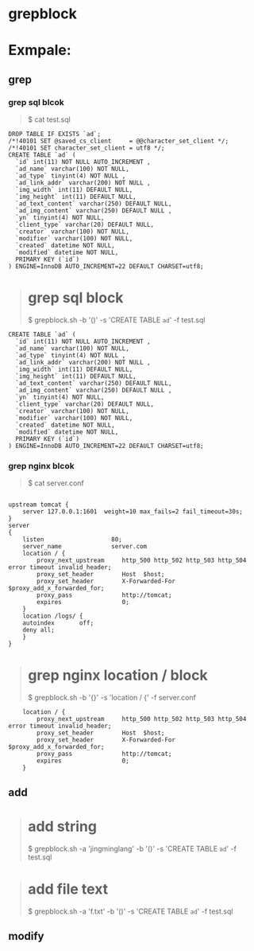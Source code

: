 # grepblock


# Exmpale:

## grep
### grep sql blcok

> $ cat test.sql 
```
DROP TABLE IF EXISTS `ad`;
/*!40101 SET @saved_cs_client     = @@character_set_client */;
/*!40101 SET character_set_client = utf8 */;
CREATE TABLE `ad` (
  `id` int(11) NOT NULL AUTO_INCREMENT ,
  `ad_name` varchar(100) NOT NULL,
  `ad_type` tinyint(4) NOT NULL ,
  `ad_link_addr` varchar(200) NOT NULL ,
  `img_width` int(11) DEFAULT NULL,
  `img_height` int(11) DEFAULT NULL,
  `ad_text_content` varchar(250) DEFAULT NULL,
  `ad_img_content` varchar(250) DEFAULT NULL ,
  `yn` tinyint(4) NOT NULL,
  `client_type` varchar(20) DEFAULT NULL,
  `creator` varchar(100) NOT NULL,
  `modifier` varchar(100) NOT NULL,
  `created` datetime NOT NULL,
  `modified` datetime NOT NULL,
  PRIMARY KEY (`id`)
) ENGINE=InnoDB AUTO_INCREMENT=22 DEFAULT CHARSET=utf8;

```

> # grep sql block
> $ grepblock.sh -b '()' -s 'CREATE TABLE `ad`' -f test.sql 
```
CREATE TABLE `ad` (
  `id` int(11) NOT NULL AUTO_INCREMENT ,
  `ad_name` varchar(100) NOT NULL,
  `ad_type` tinyint(4) NOT NULL ,
  `ad_link_addr` varchar(200) NOT NULL ,
  `img_width` int(11) DEFAULT NULL,
  `img_height` int(11) DEFAULT NULL,
  `ad_text_content` varchar(250) DEFAULT NULL,
  `ad_img_content` varchar(250) DEFAULT NULL ,
  `yn` tinyint(4) NOT NULL,
  `client_type` varchar(20) DEFAULT NULL,
  `creator` varchar(100) NOT NULL,
  `modifier` varchar(100) NOT NULL,
  `created` datetime NOT NULL,
  `modified` datetime NOT NULL,
  PRIMARY KEY (`id`)
) ENGINE=InnoDB AUTO_INCREMENT=22 DEFAULT CHARSET=utf8;

```

### grep nginx blcok

> $ cat server.conf 
```

upstream tomcat {
    server 127.0.0.1:1601  weight=10 max_fails=2 fail_timeout=30s;
}
server
{
    listen                   80;
    server_name              server.com
	location / {
	    proxy_next_upstream     http_500 http_502 http_503 http_504 error timeout invalid_header;
	    proxy_set_header        Host  $host;
	    proxy_set_header        X-Forwarded-For $proxy_add_x_forwarded_for;
	    proxy_pass              http://tomcat;
	    expires                 0;
	}
    location /logs/ {
	autoindex       off;
	deny all;
    }
}
```

> # grep nginx location / block
> $ grepblock.sh -b '{}' -s 'location \/ {' -f server.conf 
```
	location / {
	    proxy_next_upstream     http_500 http_502 http_503 http_504 error timeout invalid_header;
	    proxy_set_header        Host  $host;
	    proxy_set_header        X-Forwarded-For $proxy_add_x_forwarded_for;
	    proxy_pass              http://tomcat;
	    expires                 0;
	}

```

## add
> # add string
> $ grepblock.sh -a 'jingminglang' -b '()' -s 'CREATE TABLE `ad`' -f test.sql 

> # add file text
> $ grepblock.sh -a 'f.txt' -b '()' -s 'CREATE TABLE `ad`' -f test.sql 

## modify
